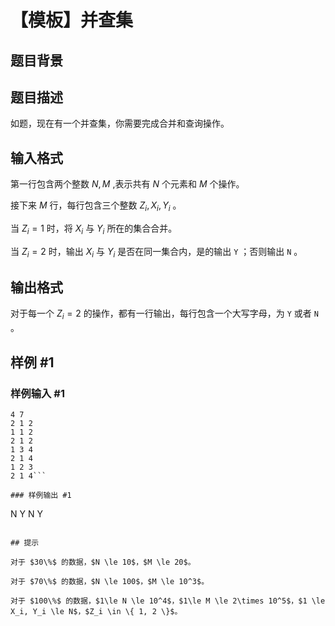 # 【模板】并查集

## 题目背景



## 题目描述

如题，现在有一个并查集，你需要完成合并和查询操作。


## 输入格式

第一行包含两个整数 $N,M$ ,表示共有 $N$ 个元素和 $M$ 个操作。

接下来 $M$ 行，每行包含三个整数 $Z_i,X_i,Y_i$ 。

当 $Z_i=1$ 时，将 $X_i$ 与 $Y_i$ 所在的集合合并。

当 $Z_i=2$ 时，输出 $X_i$ 与 $Y_i$ 是否在同一集合内，是的输出 
 `Y` ；否则输出 `N` 。

## 输出格式

对于每一个 $Z_i=2$ 的操作，都有一行输出，每行包含一个大写字母，为 `Y` 或者 `N` 。 

## 样例 #1

### 样例输入 #1
```
4 7
2 1 2
1 1 2
2 1 2
1 3 4
2 1 4
1 2 3
2 1 4```

### 样例输出 #1

```
N
Y
N
Y
```

## 提示

对于 $30\%$ 的数据，$N \le 10$，$M \le 20$。

对于 $70\%$ 的数据，$N \le 100$，$M \le 10^3$。

对于 $100\%$ 的数据，$1\le N \le 10^4$，$1\le M \le 2\times 10^5$，$1 \le X_i, Y_i \le N$，$Z_i \in \{ 1, 2 \}$。
